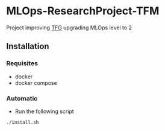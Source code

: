 # MLOps-ResearchProject-TFM

Project improving [TFG](https://oa.upm.es/74985/) upgrading MLOps level to 2

## Installation

### Requisites

- docker
- docker compose

### Automatic

- Run the following script

```bash
./install.sh
```
